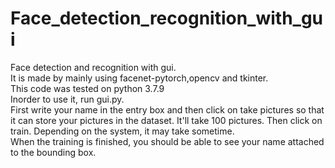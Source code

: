 # Face_detection_recognition_with_gui
Face detection and recognition with gui.<br>
It is made by mainly using facenet-pytorch,opencv and tkinter.<br>
This code was tested on python 3.7.9<br>
Inorder to use it, run gui.py.<br>
First write your name in the entry box and then click on take pictures so that it can store your pictures in the dataset.
It'll take 100 pictures.
Then click on train. Depending on the system, it may take sometime.<br>
When the training is finished, you should be able to see your name attached to the bounding box.<br>
